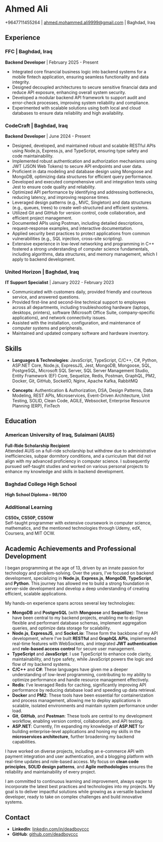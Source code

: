 # Ahmed Ali

+9647711455264 | [ahmed.mohammed.ali9999@gmail.com](mailto:ahmed.mohammed.ali9999@gmail.com) | Baghdad, Iraq

## Experience

### FFC | Baghdad, Iraq

**Backend Developer** | February 2025 - Present

- Integrated core financial business logic into backend systems for a mobile fintech application, ensuring seamless functionality and data integrity.
- Designed decoupled architectures to secure sensitive financial data and reduce API exposure, enhancing overall system security.
- Developed a modular backend API framework to support audit and error-check processes, improving system reliability and compliance.
- Experimented with scalable solutions using both local and cloud databases to ensure data reliability and high availability.

### CodeCraft | Baghdad, Iraq

**Backend Developer** | June 2024 - Present

- Designed, developed, and maintained robust and scalable RESTful APIs using Node.js, Express.js, and TypeScript, ensuring type safety and code maintainability.
- Implemented robust authentication and authorization mechanisms using JWT (JSON Web Tokens) to secure API endpoints and user data.
- Proficient in data modeling and database design using Mongoose and MongoDB, optimizing data structures for efficient query performance.
- Developed and executed comprehensive unit and integration tests using Jest to ensure code quality and reliability.
- Optimized API performance by identifying and addressing bottlenecks, reducing latency, and improving response times.
- Leveraged design patterns (e.g., MVC, Singleton) and data structures (e.g., queues, trees) to create well-structured and efficient systems.
- Utilized Git and GitHub for version control, code collaboration, and efficient project management.
- Documented APIs using Postman, including detailed descriptions, request-response examples, and interactive documentation.
- Applied security best practices to protect applications from common vulnerabilities (e.g., SQL injection, cross-site scripting).
- Extensive experience in low-level networking and programming in C++ fostered a strong understanding of computer science fundamentals, including algorithms, data structures, and memory management, which I apply to backend development.

### United Horizon | Baghdad, Iraq

**IT Support Specialist** | January 2022 - February 2023

- Communicated with customers daily, provided friendly and courteous service, and answered questions.
- Provided first-line and second-line technical support to employees across all departments, including troubleshooting hardware (laptops, desktops, printers), software (Microsoft Office Suite, company-specific applications), and network connectivity issues.
- Assisted with the installation, configuration, and maintenance of computer systems and peripherals.
- Maintained and updated company software and hardware inventory.

## Skills

- **Languages & Technologies**: JavaScript, TypeScript, C/C++, C#, Python, ASP.NET Core, Node.js, ExpressJS, Jest, MongoDB, Mongoose, SQL, PostgreSQL, Microsoft SQL Server, 
SQL Server Management Studio, Entity Framework (EF) Core, Sequelize, Redis, Postman, GraphQL, PM2, Docker, Git, GitHub, SocketIO, Nginx, Apache Kafka, RabbitMQ

- **Concepts**: Authentication & Authorization, DSA, Design Patterns, Data Modeling, REST APIs, Microservices, Event-Driven Architecture, Unit Testing, SOLID, Clean Code, AGILE, Websocket, Enterprise Resource Planning (ERP), FinTech

## Education  

### American University of Iraq, Sulaimani (AUIS)  
**Full-Ride Scholarship Recipient**  
Attended AUIS on a full-ride scholarship but withdrew due to administrative inefficiencies, subpar dormitory conditions, and a curriculum that did not align with my advanced proficiency in computer science. I subsequently pursued self-taught studies and worked on various personal projects to enhance my knowledge and skills in backend development.

### Baghdad College High School  
**High School Diploma – 98/100**  

### Additional Learning  
**CS50x, CS50P, CS50W**  
Self-taught programmer with extensive coursework in computer science, mathematics, and the mentioned technologies through Udemy, edX, Coursera, and MIT OCW.  

## Academic Achievements and Professional Development

I began programming at the age of 13, driven by an innate passion for technology and problem-solving. Over the years, I’ve focused on backend development, specializing in **Node.js**, **Express.js**, **MongoDB**, **TypeScript**, and **Python**. This journey has allowed me to build a strong foundation in server-side development and develop a deep understanding of creating efficient, scalable applications.

My hands-on experience spans across several key technologies:  
- **MongoDB** and **PostgreSQL** (with **Mongoose** and **Sequelize**): These have been central to my backend projects, enabling me to design flexible and performant database schemas, implement aggregation queries, and optimize data storage for scalability.  
- **Node.js**, **ExpressJS**, and **Socket.io**: These form the backbone of my API development, where I've built **RESTful** and **GraphQL APIs**, implemented real-time features with WebSockets, and integrated **JWT authentication** and **role-based access control** for secure user management.  
- **TypeScript** and **JavaScript**: I use TypeScript to enhance code clarity, maintainability, and type safety, while JavaScript powers the logic and flow of my backend systems.  
- **C/C++** and **C#**: These languages have given me a deeper understanding of low-level programming, contributing to my ability to optimize performance and handle resource management effectively.  
- **Redis**: I’ve leveraged Redis for caching, significantly improving API performance by reducing database load and speeding up data retrieval.  
- **Docker** and **PM2**: These tools have been essential for containerization and process management, allowing me to deploy applications in scalable, isolated environments and maintain system performance under load.  
- **Git**, **GitHub**, and **Postman**: These tools are central to my development workflow, enabling version control, collaboration, and API testing.  
- **ASP.NET**: Currently, I’m expanding my knowledge of **ASP.NET** for building enterprise-level applications and honing my skills in the **microservices architecture**, further broadening my backend capabilities.  

I have worked on diverse projects, including an e-commerce API with payment integration and user authentication, and a blogging platform with real-time updates and role-based access. My focus on **clean code principles**, **SOLID design patterns**, and **Agile methodologies** ensures the reliability and maintainability of every project.

I am committed to continuous learning and improvement, always eager to incorporate the latest best practices and technologies into my projects. My goal is to deliver impactful solutions while growing as a versatile backend developer, ready to take on complex challenges and build innovative systems.

## Contact

* **LinkedIn**: [linkedin.com/in/deadboyccc](https://www.linkedin.com/in/deadboyccc)
* **GitHub**: [github.com/deadboyccc](https://github.com/deadboyccc)
